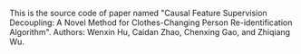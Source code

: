 This is the source code of paper named "Causal Feature Supervision Decoupling: A Novel Method for Clothes-Changing Person Re-identification Algorithm".
Authors: Wenxin Hu, Caidan Zhao, Chenxing Gao, and Zhiqiang Wu.
